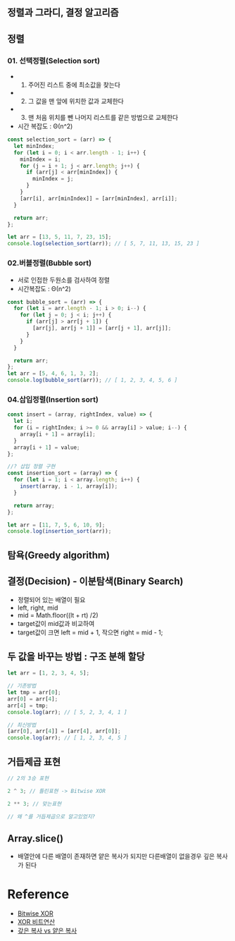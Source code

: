 ## 정렬과 그라디, 결정 알고리즘

## 정렬

### 01. 선택정렬(Selection sort)

- 1.  주어진 리스트 중에 최소값을 찾는다
- 2.  그 값을 맨 앞에 위치한 값과 교체한다
- 3.  맨 처음 위치를 뺀 나머지 리스트를 같은 방법으로 교체한다
- 시간 복잡도 : Θ(n^2)

```js
const selection_sort = (arr) => {
  let minIndex;
  for (let i = 0; i < arr.length - 1; i++) {
    minIndex = i;
    for (j = i + 1; j < arr.length; j++) {
      if (arr[j] < arr[minIndex]) {
        minIndex = j;
      }
    }
    [arr[i], arr[minIndex]] = [arr[minIndex], arr[i]];
  }

  return arr;
};

let arr = [13, 5, 11, 7, 23, 15];
console.log(selection_sort(arr)); // [ 5, 7, 11, 13, 15, 23 ]
```

### 02.버블정렬(Bubble sort)

- 서로 인접한 두원소를 검사하여 정렬
- 시간복잡도 : Θ(n^2)

```js
const bubble_sort = (arr) => {
  for (let i = arr.length - 1; i > 0; i--) {
    for (let j = 0; j < i; j++) {
      if (arr[j] > arr[j + 1]) {
        [arr[j], arr[j + 1]] = [arr[j + 1], arr[j]];
      }
    }
  }

  return arr;
};
let arr = [5, 4, 6, 1, 3, 2];
console.log(bubble_sort(arr)); // [ 1, 2, 3, 4, 5, 6 ]
```

### 04.삽입정렬(Insertion sort)

```js
const insert = (array, rightIndex, value) => {
  let i;
  for (i = rightIndex; i >= 0 && array[i] > value; i--) {
    array[i + 1] = array[i];
  }
  array[i + 1] = value;
};

//? 삽입 정렬 구현
const insertion_sort = (array) => {
  for (let i = 1; i < array.length; i++) {
    insert(array, i - 1, array[i]);
  }

  return array;
};

let arr = [11, 7, 5, 6, 10, 9];
console.log(insertion_sort(arr));
```

## 탐욕(Greedy algorithm)

## 결정(Decision) - 이분탐색(Binary Search)

- 정렬되어 있는 배열이 필요
- left, right, mid
- mid = Math.floor((lt + rt) /2)
- target값이 mid값과 비교하여
- target값이 크면 left = mid + 1, 작으면 right = mid - 1;

## 두 값을 바꾸는 방법 : 구조 분해 할당

```js
let arr = [1, 2, 3, 4, 5];

// 기존방법
let tmp = arr[0];
arr[0] = arr[4];
arr[4] = tmp;
console.log(arr); // [ 5, 2, 3, 4, 1 ]

// 최신방법
[arr[0], arr[4]] = [arr[4], arr[0]];
console.log(arr); // [ 1, 2, 3, 4, 5 ]
```

## 거듭제곱 표현

```js
// 2의 3승 표현

2 ^ 3; // 틀린표현 -> Bitwise XOR

2 ** 3; // 맞는표현

// 왜 ^를 거듭제곱으로 알고있었지?
```

## Array.slice()

- 배열안에 다른 배열이 존재하면 얕은 복사가 되지만 다른배열이 없을경우 깊은 복사가 된다

# Reference

- [Bitwise XOR](https://developer.mozilla.org/en-US/docs/Web/JavaScript/Reference/Operators/Bitwise_XOR)
- [XOR 비트연산](https://ko.khanacademy.org/computing/computer-science/cryptography/ciphers/a/xor-bitwise-operation)
- [갚은 복사 vs 얕은 복사](https://zzang9ha.tistory.com/372)
